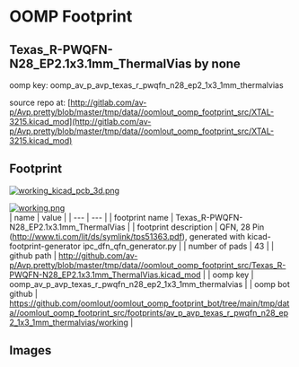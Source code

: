 # OOMP Footprint  
## Texas_R-PWQFN-N28_EP2.1x3.1mm_ThermalVias  by none  
  
oomp key: oomp_av_p_avp_texas_r_pwqfn_n28_ep2_1x3_1mm_thermalvias  
  
source repo at: [http://gitlab.com/av-p/Avp.pretty/blob/master/tmp/data//oomlout_oomp_footprint_src/XTAL-3215.kicad_mod](http://gitlab.com/av-p/Avp.pretty/blob/master/tmp/data//oomlout_oomp_footprint_src/XTAL-3215.kicad_mod)  
## Footprint  
  
[![working_kicad_pcb_3d.png](working_kicad_pcb_3d_600.png)](working_kicad_pcb_3d.png)  
  
[![working.png](working_600.png)](working.png)  
| name | value | 
| --- | --- | 
| footprint name | Texas_R-PWQFN-N28_EP2.1x3.1mm_ThermalVias | 
| footprint description | QFN, 28 Pin (http://www.ti.com/lit/ds/symlink/tps51363.pdf), generated with kicad-footprint-generator ipc_dfn_qfn_generator.py | 
| number of pads | 43 | 
| github path | http://github.com/av-p/Avp.pretty/blob/master/tmp/data//oomlout_oomp_footprint_src/Texas_R-PWQFN-N28_EP2.1x3.1mm_ThermalVias.kicad_mod | 
| oomp key | oomp_av_p_avp_texas_r_pwqfn_n28_ep2_1x3_1mm_thermalvias | 
| oomp bot github | https://github.com/oomlout/oomlout_oomp_footprint_bot/tree/main/tmp/data//oomlout_oomp_footprint_src/footprints/av_p_avp_texas_r_pwqfn_n28_ep2_1x3_1mm_thermalvias/working | 
## Images  
